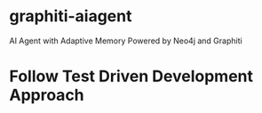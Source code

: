 # graphiti-aiagent
AI Agent with Adaptive Memory Powered by Neo4j and Graphiti

# Follow Test Driven Development Approach
